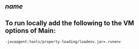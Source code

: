 ## $name$

## To run locally add the following to the VM options of Main:

```
-javaagent:tools/property-loading/loadenv.jar=.runenv
```
